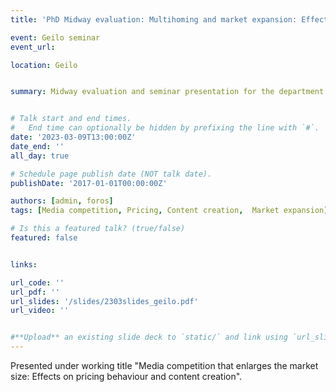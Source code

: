 ```yaml
---
title: 'PhD Midway evaluation: Multihoming and market expansion: Effects on media platforms’ pricing and content creation incentives'

event: Geilo seminar
event_url: 

location: Geilo


summary: Midway evaluation and seminar presentation for the department.


# Talk start and end times.
#   End time can optionally be hidden by prefixing the line with `#`.
date: '2023-03-09T13:00:00Z'
date_end: ''
all_day: true

# Schedule page publish date (NOT talk date).
publishDate: '2017-01-01T00:00:00Z'

authors: [admin, foros]
tags: [Media competition, Pricing, Content creation,  Market expansion]

# Is this a featured talk? (true/false)
featured: false


links:

url_code: ''
url_pdf: ''
url_slides: '/slides/2303slides_geilo.pdf'
url_video: ''


#**Upload** an existing slide deck to `static/` and link using `url_slides` parameter in the front matter of the talk file
---
```


Presented under working title "Media competition that enlarges the market size: Effects on pricing behaviour and content creation".
